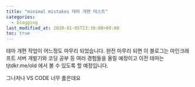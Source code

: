 ```yaml
---
title: "minimal mistakes 테마 개편 테스트"
categories: 
  - blogging
last_modified_at: 2020-01-05T23:30:00+09:00
toc: true
---
```

테마 개편 작업이 어느정도 마무리 되었습니다.
완전 마무리 되면 이 블로그는 마인크래프트 서버 개발기와 코딩 공부 등 여러 경험들을
올릴 예정이고 이전 테마는 tjtdkr.me/old 에서 볼 수 있도록 할 예정입니다.

그나저나 VS CODE 너무 졿은데요